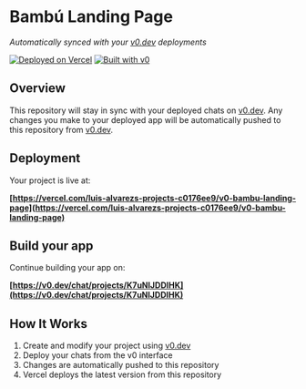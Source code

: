 # Bambú Landing Page

*Automatically synced with your [v0.dev](https://v0.dev) deployments*

[![Deployed on Vercel](https://img.shields.io/badge/Deployed%20on-Vercel-black?style=for-the-badge&logo=vercel)](https://vercel.com/luis-alvarezs-projects-c0176ee9/v0-bambu-landing-page)
[![Built with v0](https://img.shields.io/badge/Built%20with-v0.dev-black?style=for-the-badge)](https://v0.dev/chat/projects/K7uNlJDDIHK)

## Overview

This repository will stay in sync with your deployed chats on [v0.dev](https://v0.dev).
Any changes you make to your deployed app will be automatically pushed to this repository from [v0.dev](https://v0.dev).

## Deployment

Your project is live at:

**[https://vercel.com/luis-alvarezs-projects-c0176ee9/v0-bambu-landing-page](https://vercel.com/luis-alvarezs-projects-c0176ee9/v0-bambu-landing-page)**

## Build your app

Continue building your app on:

**[https://v0.dev/chat/projects/K7uNlJDDIHK](https://v0.dev/chat/projects/K7uNlJDDIHK)**

## How It Works

1. Create and modify your project using [v0.dev](https://v0.dev)
2. Deploy your chats from the v0 interface
3. Changes are automatically pushed to this repository
4. Vercel deploys the latest version from this repository
